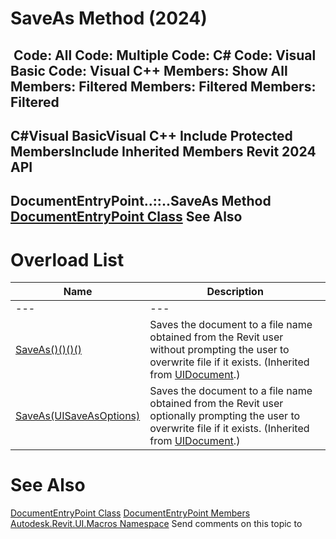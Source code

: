 # SaveAs Method (2024)

﻿
 Code: All Code: Multiple Code: C# Code: Visual Basic Code: Visual C++  Members: Show All Members: Filtered Members: Filtered Members: Filtered   
---  
C#Visual BasicVisual C++
Include Protected MembersInclude Inherited Members
Revit 2024 API  
---  
DocumentEntryPoint..::..SaveAs Method   
[DocumentEntryPoint Class](35587825-07cb-c541-40d6-3c648cbb5d08.md "DocumentEntryPoint Class") See Also  
---  
# Overload List
| Name | Description |
| --- | --- |
| --- | --- | --- |
| [SaveAs()()()()](32b06707-cfd5-837c-9951-791fd50a6bc9.md "SaveAs Method") | Saves the document to a file name obtained from the Revit user without prompting the user to overwrite file if it exists.  (Inherited from [UIDocument](295b48c8-0571-ad5c-eead-baea84a6787c.md "UIDocument Class").) |
| [SaveAs(UISaveAsOptions)](7a5b49c3-f01d-9105-3b36-e04bea72887f.md "SaveAs Method \(UISaveAsOptions\)") | Saves the document to a file name obtained from the Revit user optionally prompting the user to overwrite file if it exists.  (Inherited from [UIDocument](295b48c8-0571-ad5c-eead-baea84a6787c.md "UIDocument Class").) |

# See Also
[DocumentEntryPoint Class](35587825-07cb-c541-40d6-3c648cbb5d08.md "DocumentEntryPoint Class")
[DocumentEntryPoint Members](83a4ea40-435c-142c-ef1e-1f49b6b60a5c.md "DocumentEntryPoint Members")
[Autodesk.Revit.UI.Macros Namespace](b95f100a-6cb5-12b3-9b2d-01bc661452db.md "Autodesk.Revit.UI.Macros Namespace")
Send comments on this topic to 